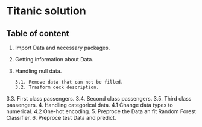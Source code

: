 # Titanic solution
## Table of content
1. Import Data and necessary packages.
2. Getting information about Data.
3. Handling null data.

       3.1. Remove data that can not be filled.
       3.2. Trasform deck description.
  3.3. First class passengers.
  3.4. Second class passengers.
  3.5. Third class passengers.
4. Handling categorical data.
  4.1 Change data types to numerical.
  4.2 One-hot encoding.
5. Preproce the Data an fit Random Forest Classifier.
6. Preproce test Data and predict.

